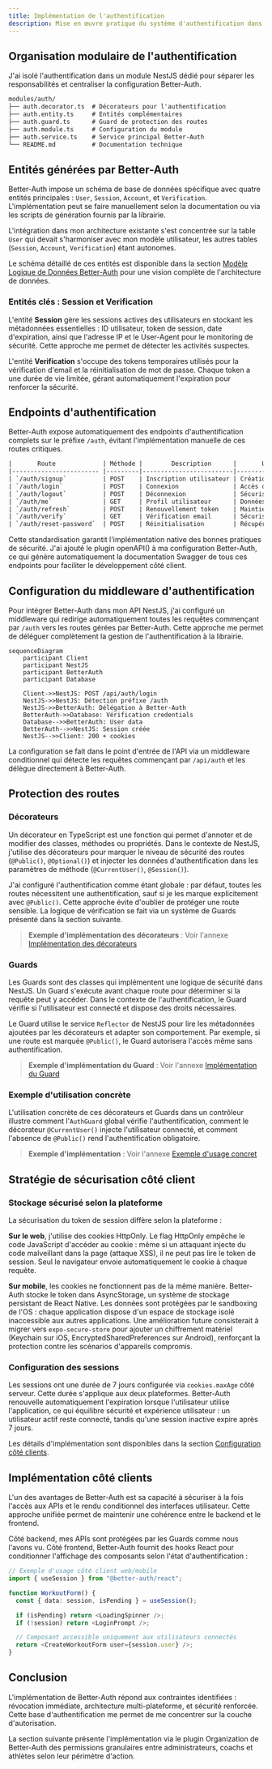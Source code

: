 ```yaml
---
title: Implémentation de l'authentification
description: Mise en œuvre pratique du système d'authentification dans DropIt
---
```


## Organisation modulaire de l'authentification

J'ai isolé l'authentification dans un module NestJS dédié pour séparer les responsabilités et centraliser la configuration Better-Auth.

```markdown
modules/auth/
├── auth.decorator.ts  # Décorateurs pour l'authentification
├── auth.entity.ts     # Entités complémentaires 
├── auth.guard.ts      # Guard de protection des routes
├── auth.module.ts     # Configuration du module
├── auth.service.ts    # Service principal Better-Auth
└── README.md          # Documentation technique
```

## Entités générées par Better-Auth

Better-Auth impose un schéma de base de données spécifique avec quatre entités principales : `User`, `Session`, `Account`, et `Verification`. L'implémentation peut se faire manuellement selon la documentation ou via les scripts de génération fournis par la librairie.

L'intégration dans mon architecture existante s'est concentrée sur la table `User` qui devait s'harmoniser avec mon modèle utilisateur, les autres tables (`Session`, `Account`, `Verification`) étant autonomes.

Le schéma détaillé de ces entités est disponible dans la section [Modèle Logique de Données Better-Auth](/annexes/authentifications/#modèle-logique-de-données-better-auth) pour une vision complète de l'architecture de données.

### Entités clés : Session et Verification

L'entité **Session** gère les sessions actives des utilisateurs en stockant les métadonnées essentielles : ID utilisateur, token de session, date d'expiration, ainsi que l'adresse IP et le User-Agent pour le monitoring de sécurité. Cette approche me permet de détecter les activités suspectes.

L'entité **Verification** s'occupe des tokens temporaires utilisés pour la vérification d'email et la réinitialisation de mot de passe. Chaque token a une durée de vie limitée, gérant automatiquement l'expiration pour renforcer la sécurité.

## Endpoints d'authentification

Better-Auth expose automatiquement des endpoints d'authentification complets sur le préfixe `/auth`, évitant l'implémentation manuelle de ces routes critiques.

```html
|       Route             | Méthode |        Description      |       Usage dans DropIt         |
|------------------------ |---------|-------------------------|---------------------------------|
| `/auth/signup`          | POST    | Inscription utilisateur | Création comptes coachs/athlètes|
| `/auth/login`           | POST    | Connexion               | Accès quotidien à l'application |
| `/auth/logout`          | POST    | Déconnexion             | Sécurisation des sessions       |
| `/auth/me`              | GET     | Profil utilisateur      | Données session courante        |
| `/auth/refresh`         | POST    | Renouvellement token    | Maintien des sessions longues   |
| `/auth/verify`          | GET     | Vérification email      | Sécurisation des comptes        |
| `/auth/reset-password`  | POST    | Réinitialisation        | Récupération comptes oubliés    |
```

Cette standardisation garantit l'implémentation native des bonnes pratiques de sécurité. J'ai ajouté le plugin openAPI() à ma configuration Better-Auth, ce qui génère automatiquement la documentation Swagger de tous ces endpoints pour faciliter le développement côté client. 

## Configuration du middleware d'authentification

Pour intégrer Better-Auth dans mon API NestJS, j'ai configuré un middleware qui redirige automatiquement toutes les requêtes commençant par `/auth` vers les routes gérées par Better-Auth. Cette approche me permet de déléguer complètement la gestion de l'authentification à la librairie.

```mermaid
sequenceDiagram
    participant Client
    participant NestJS
    participant BetterAuth
    participant Database

    Client->>NestJS: POST /api/auth/login
    NestJS->>NestJS: Détection préfixe /auth
    NestJS->>BetterAuth: Délégation à Better-Auth
    BetterAuth->>Database: Vérification credentials
    Database-->>BetterAuth: User data
    BetterAuth-->>NestJS: Session créée
    NestJS-->>Client: 200 + cookies
```

La configuration se fait dans le point d'entrée de l'API via un middleware conditionnel qui détecte les requêtes commençant par `/api/auth` et les délègue directement à Better-Auth.

## Protection des routes

### Décorateurs

Un décorateur en TypeScript est une fonction qui permet d'annoter et de modifier des classes, méthodes ou propriétés. Dans le contexte de NestJS, j'utilise des décorateurs pour marquer le niveau de sécurité des routes (`@Public()`, `@Optional()`) et injecter les données d'authentification dans les paramètres de méthode (`@CurrentUser()`, `@Session()`).

J'ai configuré l'authentification comme étant globale : par défaut, toutes les routes nécessitent une authentification, sauf si je les marque explicitement avec `@Public()`. Cette approche évite d'oublier de protéger une route sensible. La logique de vérification se fait via un système de Guards présenté dans la section suivante.

> **Exemple d'implémentation des décorateurs** : Voir l'annexe [Implémentation des décorateurs](/annexes/authentifications/#implémentation-des-décorateurs)

### Guards

Les Guards sont des classes qui implémentent une logique de sécurité dans NestJS. Un Guard s'exécute avant chaque route pour déterminer si la requête peut y accéder. Dans le contexte de l'authentification, le Guard vérifie si l'utilisateur est connecté et dispose des droits nécessaires.

Le Guard utilise le service `Reflector` de NestJS pour lire les métadonnées ajoutées par les décorateurs et adapter son comportement. Par exemple, si une route est marquée `@Public()`, le Guard autorisera l'accès même sans authentification. 

> **Exemple d'implémentation du Guard** : Voir l'annexe [Implémentation du Guard](/annexes/authentifications/#implémentation-du-guard)

### Exemple d'utilisation concrète

L'utilisation concrète de ces décorateurs et Guards dans un contrôleur illustre comment l'`AuthGuard` global vérifie l'authentification, comment le décorateur `@CurrentUser()` injecte l'utilisateur connecté, et comment l'absence de `@Public()` rend l'authentification obligatoire.

> **Exemple d'implémentation** : Voir l'annexe [Exemple d'usage concret](/annexes/authentifications/#exemple-dusage-concret)

## Stratégie de sécurisation côté client

### Stockage sécurisé selon la plateforme

La sécurisation du token de session diffère selon la plateforme :

**Sur le web**, j'utilise des cookies HttpOnly. Le flag HttpOnly empêche le code JavaScript d'accéder au cookie : même si un attaquant injecte du code malveillant dans la page (attaque XSS), il ne peut pas lire le token de session. Seul le navigateur envoie automatiquement le cookie à chaque requête.

**Sur mobile**, les cookies ne fonctionnent pas de la même manière. Better-Auth stocke le token dans AsyncStorage, un système de stockage persistant de React Native. Les données sont protégées par le sandboxing de l'OS : chaque application dispose d'un espace de stockage isolé inaccessible aux autres applications. Une amélioration future consisterait à migrer vers `expo-secure-store` pour ajouter un chiffrement matériel (Keychain sur iOS, EncryptedSharedPreferences sur Android), renforçant la protection contre les scénarios d'appareils compromis.

### Configuration des sessions

Les sessions ont une durée de 7 jours configurée via `cookies.maxAge` côté serveur. Cette durée s'applique aux deux plateformes. Better-Auth renouvelle automatiquement l'expiration lorsque l'utilisateur utilise l'application, ce qui équilibre sécurité et expérience utilisateur : un utilisateur actif reste connecté, tandis qu'une session inactive expire après 7 jours.

Les détails d'implémentation sont disponibles dans la section [Configuration côté clients](/annexes/authentifications/#configuration-côté-clients-de-better-auth).

## Implémentation côté clients

L'un des avantages de Better-Auth est sa capacité à sécuriser à la fois l'accès aux APIs et le rendu conditionnel des interfaces utilisateur. Cette approche unifiée permet de maintenir une cohérence entre le backend et le frontend.

Côté backend, mes APIs sont protégées par les Guards comme nous l'avons vu. Côté frontend, Better-Auth fournit des hooks React pour conditionner l'affichage des composants selon l'état d'authentification :

```typescript
// Exemple d'usage côté client web/mobile
import { useSession } from "@better-auth/react";

function WorkoutForm() {
  const { data: session, isPending } = useSession();

  if (isPending) return <LoadingSpinner />;
  if (!session) return <LoginPrompt />;

  // Composant accessible uniquement aux utilisateurs connectés
  return <CreateWorkoutForm user={session.user} />;
}
```

## Conclusion

L'implémentation de Better-Auth répond aux contraintes identifiées : révocation immédiate, architecture multi-plateforme, et sécurité renforcée. Cette base d'authentification me permet de me concentrer sur la couche d'autorisation.

La section suivante présente l'implémentation via le plugin Organization de Better-Auth des permissions granulaires entre administrateurs, coachs et athlètes selon leur périmètre d'action.


